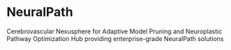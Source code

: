 # NeuralPath
Cerebrovascular Nexusphere for Adaptive Model Pruning and Neuroplastic Pathway Optimization Hub providing enterprise-grade NeuralPath solutions
